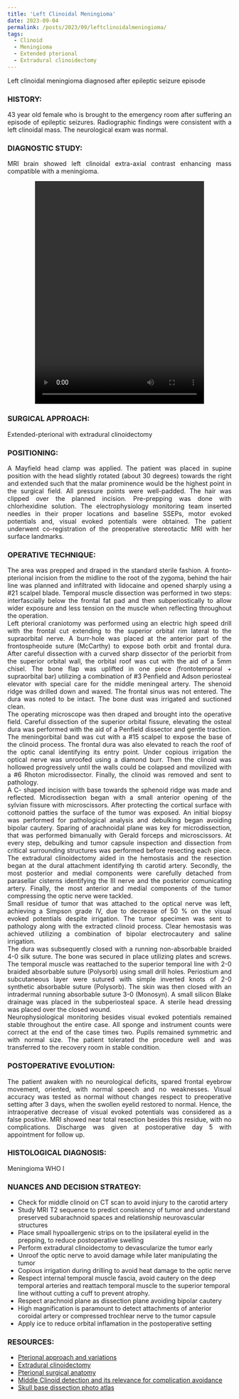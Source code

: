 ```yaml
---
title: 'Left Clinoidal Meningioma'
date: 2023-09-04
permalink: /posts/2023/09/leftclinoidalmeningioma/
tags:
  - Clinoid
  - Meningioma
  - Extended pterional
  - Extradural clinoidectomy
---
```

Left clinoidal meningioma diagnosed after epileptic seizure episode

### HISTORY: 
<div style="text-align: justify"> 43 year old female who is brought to the emergency room after suffering an episode of epileptic seizures. Radiographic findings were consistent with a left clinoidal mass. The neurological exam was normal. </div> 

### DIAGNOSTIC STUDY: 
<div style="text-align: justify"> MRI brain showed left clinoidal extra-axial contrast enhancing mass compatible with 
  a meningioma. </div> 

<style>
  video {
    display: block;
    margin: 0 auto;
  }
</style>
<video src="https://lsainzvillalba.github.io/images/leftclinoidalmeningioma2.mov" width="380" height="500" controls autoplay></video>

### SURGICAL APPROACH:
Extended-pterional with extradural clinoidectomy

### POSITIONING: 
<div style="text-align: justify"> A Mayfield head clamp was applied. The patient was placed in supine position 
  with the head slightly rotated (about 30 degrees) towards the right and extended such that the malar prominence would be the highest point
  in the surgical field. All pressure points were well-padded. The hair was clipped over the planned incision. 
  Pre-prepping was done with chlorhexidine solution. The electrophysiology monitoring team inserted needles in their proper locations and 
  baseline SSEPs, motor evoked potentials and, visual evoked potentials were obtained. The patient underwent co-registration of the 
  preoperative stereotactic MRI with her surface landmarks. </div> 
  
### OPERATIVE TECHNIQUE:
<div style="text-align: justify"> The area was prepped and draped in the standard sterile fashion. A fronto-pterional incision from the midline to the root of the zygoma, behind the hair line was planned and infiltrated with lidocaine and opened sharply using a #21 scalpel blade. Temporal muscle dissection was performed in two steps: interfascially below the frontal fat pad and then subperiostically to allow wider exposure and less tension on the muscle when reflecting throughout the operation.</div> 

<div style="text-align: justify"> Left pterioral craniotomy was performed using an electric high speed drill with the frontal cut extending to the superior orbital rim lateral to the supraorbital nerve. A burr-hole was placed at the anterior part of the frontospheoide suture (McCarthy) to expose both orbit and frontal dura. After careful dissection with a curved sharp dissector of the periorbit from the superior orbital wall, the orbital roof was cut with the aid of a 5mm chisel. The bone flap was uplifted in one piece (frontotemporal + supraorbital bar) utilizing a combination of #3 Penfield and Adson periosteal elevator with special care for the middle meningeal artery. The shenoid ridge was drilled down and waxed. The frontal sinus was not entered. The dura was noted to be intact. The bone dust was irrigated and suctioned clean. </div> 

<div style="text-align: justify"> The operating microscope was then draped and brought into the operative field. Careful dissection of the superior orbital fissure, elevating the osteal dura was performed with the aid of a Penfield dissector and gentle traction. The meningorbital band was cut with a #15 scalpel to expose the base of the clinoid process. The frontal dura was also elevated to reach the roof of the optic canal identifying its entry point. Under copious irrigation the optical nerve was unroofed using a diamond burr. Then the clinoid was hollowed progressively until the walls could be colapsed and movilized with a #6 Rhoton microdissector. Finally, the clinoid was removed and sent to pathology. </div> 

<div style="text-align: justify"> A C- shaped incision with base towards the sphenoid ridge was made and reflected. Microdissection began with a small anterior opening of the sylvian fissure with microscissors. After protecting the cortical surface with cottonoid patties the surface of the tumor was exposed. An initial biopsy was performed for pathological analysis and debulking began avoiding bipolar cautery. Sparing of arachnoidal plane was key for microdissection, that was performed bimanually with Gerald forceps and microscissors. At every step, debulking and tumor capsule inspection and dissection from critical surrounding structures was performed before resecting each piece. The extradural clinoidectomy aided in the hemostasis and the resection began at the dural attachment identifying th carotid artery. Secondly, the most posterior and medial components were carefully detached from parasellar cisterns identifying the III nerve and the posterior comunicating artery. Finally, the most anterior and medial components of the tumor compressing the optic nerve were tackled. </div> 

<div style="text-align: justify"> Small residue of tumor that was attached to the optical nerve was left, achieving a Simpson grade IV, due to decrease of 50 % on the visual evoked potentials despite irrigation. The tumor specimen was sent to pathology along with the extracted clinoid process. Clear hemostasis was achieved utilizing a combination of bipolar electrocautery and saline irrigation. </div> 

<div style="text-align: justify"> The dura was subsequently closed with a running non-absorbable braided 4-0 silk suture. 
  The bone was secured in place utilizing plates and screws. The temporal muscle was reattached to the superior temporal line with 2-0 braided absorbable suture (Polysorb) using small drill holes. Periostium and subcutaneous layer were sutured with simple inverted 
  knots of 2-0 synthetic absorbable suture (Polysorb). The skin was then closed with an intradermal running absorbable suture 3-0 
  (Monosyn). A small silicon Blake drainage was placed in the subperiosteal space. A sterile head dressing was placed over the closed wound.</div> 

<div style="text-align: justify"> Neurophysiological monitoring besides visual evoked potentials remained stable throughout the entire case. All sponge and instrument counts were correct at the end of the case times two. Pupils remained symmetric and with normal size. The patient tolerated the procedure well and was transferred to the recovery room in stable condition.</div> 

### POSTOPERATIVE EVOLUTION:
<div style="text-align: justify"> The patient awaken with no neurological deficits, spared frontal eyebrow movement, oriented, with normal speech and no weaknesses. Visual accuracy was tested as normal without changes respect to preoperative setting after 3 days, when the swollen eyelid restored to normal. Hence, the intraoperative decrease of visual evoked potentials was considered as a false positive.  MRI showed near total resection besides this residue, with no complications. Discharge was given at postoperative day 5 with appointment for follow up. </div> 


### HISTOLOGICAL DIAGNOSIS:
Meningioma WHO I 

### NUANCES AND DECISION STRATEGY:
- Check for middle clinoid on CT scan to avoid injury to the carotid artery 
- Study MRI T2 sequence to predict consistency of tumor and understand preserved subarachnoid spaces and relationship neurovascular structures
- Place small hypoallergenic strips on to the ipsilateral eyelid in the prepping, to reduce postoperative swelling
- Perform extradural clinoidectomy to devascularize the tumor early
- Unroof the optic nerve to avoid damage while later manipulating the tumor
- Copious irrigation during drilling to avoid heat damage to the optic nerve
- Respect internal temporal muscle fascia, avoid cautery on the deep temporal arteries and reattach temporal muscle to the superior temporal line without cutting a cuff to prevent atrophy.
- Respect arachnoid plane as dissection plane avoiding bipolar cautery
- High magnification is paramount to detect attachments of anterior coroidal artery or compressed trochlear nerve to the tumor capsule
- Apply ice to reduce orbital inflamation in the postoperative setting

### RESOURCES:

- [Pterional approach and variations](https://www.neurosurgicalatlas.com/volumes/cranial-approaches/pterional-craniotomy)
- [Extradural clinoidectomy](https://www.neurosurgicalatlas.com/volumes/cranial-approaches/clinoidectomy/extradural-clinoidectomy)
- [Pterional surgical anatomy](https://www.cureus.com/articles/23943-immersive-surgical-anatomy-of-the-frontotemporal-orbitozygomatic-approach#!/)
- [Middle Clinoid detection and its relevance for complication avoidance](https://thejns.org/view/journals/j-neurosurg/129/1/article-p60.xml)
- [Skull base dissection photo atlas](https://www.ncbi.nlm.nih.gov/pmc/articles/PMC3229394/)

